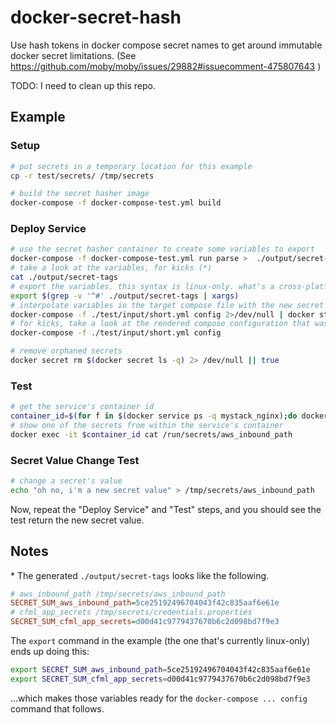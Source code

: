 # docker-secret-hash
Use hash tokens in docker compose secret names to get around immutable docker secret limitations. (See https://github.com/moby/moby/issues/29882#issuecomment-475807643 )

TODO: I need to clean up this repo.

## Example

### Setup

```sh
# put secrets in a temporary location for this example
cp -r test/secrets/ /tmp/secrets

# build the secret hasher image
docker-compose -f docker-compose-test.yml build
```

### Deploy Service

```sh
# use the secret hasher container to create some variables to export
docker-compose -f docker-compose-test.yml run parse >  ./output/secret-tags
# take a look at the variables, for kicks (*)
cat ./output/secret-tags
# export the variables. this syntax is linux-only. what's a cross-platform way to do the same?
export $(grep -v '^#' ./output/secret-tags | xargs)
# interpolate variables in the target compose file with the new secret names and deploy the stack
docker-compose -f ./test/input/short.yml config 2>/dev/null | docker stack deploy -c- mystack
# for kicks, take a look at the rendered compose configuration that was used above
docker-compose -f ./test/input/short.yml config

# remove orphaned secrets
docker secret rm $(docker secret ls -q) 2> /dev/null || true
```

### Test

```sh
# get the service's container id
container_id=$(for f in $(docker service ps -q mystack_nginx);do docker inspect --format '{{.Status.ContainerStatus.ContainerID}}' $f; break; done)
# show one of the secrets from within the service's container
docker exec -it $container_id cat /run/secrets/aws_inbound_path
```

### Secret Value Change Test

```sh
# change a secret's value
echo "oh no, i'm a new secret value" > /tmp/secrets/aws_inbound_path
```

Now, repeat the "Deploy Service" and "Test" steps, and you should see the test return the new secret value.

## Notes

\* The generated `./output/secret-tags` looks like the following.
```ini
# aws_inbound_path /tmp/secrets/aws_inbound_path
SECRET_SUM_aws_inbound_path=5ce25192496704043f42c835aaf6e61e
# cfml_app_secrets /tmp/secrets/credentials.properties
SECRET_SUM_cfml_app_secrets=d00d41c9779437670b6c2d098bd7f9e3
```

The `export` command in the example (the one that's currently linux-only) ends up doing this:
```sh
export SECRET_SUM_aws_inbound_path=5ce25192496704043f42c835aaf6e61e
export SECRET_SUM_cfml_app_secrets=d00d41c9779437670b6c2d098bd7f9e3
```
...which makes those variables ready for the `docker-compose ... config` command that follows.
